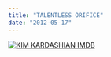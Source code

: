 ```yaml
---
title: "TALENTLESS ORIFICE"
date: "2012-05-17"
---
```


[![KIM KARDASHIAN IMDB](http://nickfoden.files.wordpress.com/2012/05/kim-kardashian-imdb.jpg)](http://nickfoden.files.wordpress.com/2012/05/kim-kardashian-imdb.jpg)
